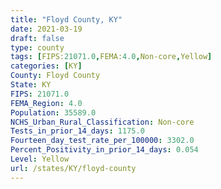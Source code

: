 ```yaml
---
title: "Floyd County, KY"
date: 2021-03-19
draft: false
type: county
tags: [FIPS:21071.0,FEMA:4.0,Non-core,Yellow]
categories: [KY]
County: Floyd County
State: KY
FIPS: 21071.0
FEMA_Region: 4.0
Population: 35589.0
NCHS_Urban_Rural_Classification: Non-core
Tests_in_prior_14_days: 1175.0
Fourteen_day_test_rate_per_100000: 3302.0
Percent_Positivity_in_prior_14_days: 0.054
Level: Yellow
url: /states/KY/floyd-county
---
```



